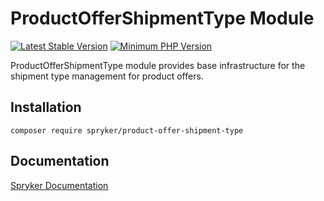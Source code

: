 # ProductOfferShipmentType Module
[![Latest Stable Version](https://poser.pugx.org/spryker/product-offer-shipment-type/v/stable.svg)](https://packagist.org/packages/spryker/product-offer-shipment-type)
[![Minimum PHP Version](https://img.shields.io/badge/php-%3E%3D%208.0-8892BF.svg)](https://php.net/)

ProductOfferShipmentType module provides base infrastructure for the shipment type management for product offers.


## Installation

```
composer require spryker/product-offer-shipment-type
```

## Documentation

[Spryker Documentation](https://docs.spryker.com)
